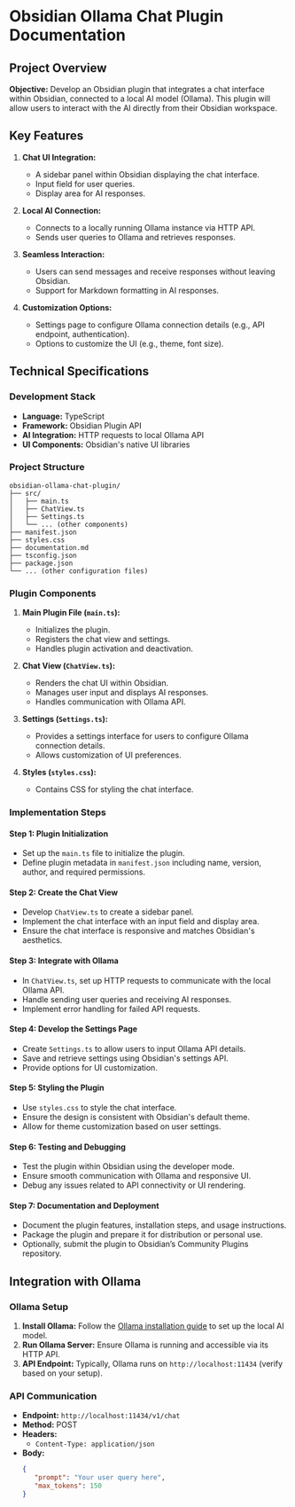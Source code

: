 # Obsidian Ollama Chat Plugin Documentation

## **Project Overview**

**Objective:**
Develop an Obsidian plugin that integrates a chat interface within Obsidian, connected to a local AI model (Ollama). This plugin will allow users to interact with the AI directly from their Obsidian workspace.

## **Key Features**

1. **Chat UI Integration:**
    - A sidebar panel within Obsidian displaying the chat interface.
    - Input field for user queries.
    - Display area for AI responses.

2. **Local AI Connection:**
    - Connects to a locally running Ollama instance via HTTP API.
    - Sends user queries to Ollama and retrieves responses.

3. **Seamless Interaction:**
    - Users can send messages and receive responses without leaving Obsidian.
    - Support for Markdown formatting in AI responses.

4. **Customization Options:**
    - Settings page to configure Ollama connection details (e.g., API endpoint, authentication).
    - Options to customize the UI (e.g., theme, font size).

## **Technical Specifications**

### **Development Stack**

- **Language:** TypeScript
- **Framework:** Obsidian Plugin API
- **AI Integration:** HTTP requests to local Ollama API
- **UI Components:** Obsidian's native UI libraries

### **Project Structure**

```
obsidian-ollama-chat-plugin/
├── src/
│   ├── main.ts
│   ├── ChatView.ts
│   ├── Settings.ts
│   └── ... (other components)
├── manifest.json
├── styles.css
├── documentation.md
├── tsconfig.json
├── package.json
└── ... (other configuration files)
```

### **Plugin Components**

1. **Main Plugin File (`main.ts`):**
    - Initializes the plugin.
    - Registers the chat view and settings.
    - Handles plugin activation and deactivation.

2. **Chat View (`ChatView.ts`):**
    - Renders the chat UI within Obsidian.
    - Manages user input and displays AI responses.
    - Handles communication with Ollama API.

3. **Settings (`Settings.ts`):**
    - Provides a settings interface for users to configure Ollama connection details.
    - Allows customization of UI preferences.

4. **Styles (`styles.css`):**
    - Contains CSS for styling the chat interface.

### **Implementation Steps**

#### **Step 1: Plugin Initialization**

- Set up the `main.ts` file to initialize the plugin.
- Define plugin metadata in `manifest.json` including name, version, author, and required permissions.

#### **Step 2: Create the Chat View**

- Develop `ChatView.ts` to create a sidebar panel.
- Implement the chat interface with an input field and display area.
- Ensure the chat interface is responsive and matches Obsidian's aesthetics.

#### **Step 3: Integrate with Ollama**

- In `ChatView.ts`, set up HTTP requests to communicate with the local Ollama API.
- Handle sending user queries and receiving AI responses.
- Implement error handling for failed API requests.

#### **Step 4: Develop the Settings Page**

- Create `Settings.ts` to allow users to input Ollama API details.
- Save and retrieve settings using Obsidian's settings API.
- Provide options for UI customization.

#### **Step 5: Styling the Plugin**

- Use `styles.css` to style the chat interface.
- Ensure the design is consistent with Obsidian's default theme.
- Allow for theme customization based on user settings.

#### **Step 6: Testing and Debugging**

- Test the plugin within Obsidian using the developer mode.
- Ensure smooth communication with Ollama and responsive UI.
- Debug any issues related to API connectivity or UI rendering.

#### **Step 7: Documentation and Deployment**

- Document the plugin features, installation steps, and usage instructions.
- Package the plugin and prepare it for distribution or personal use.
- Optionally, submit the plugin to Obsidian’s Community Plugins repository.

## **Integration with Ollama**

### **Ollama Setup**

1. **Install Ollama:** Follow the [Ollama installation guide](https://ollama.com/docs/installation) to set up the local AI model.
2. **Run Ollama Server:** Ensure Ollama is running and accessible via its HTTP API.
3. **API Endpoint:** Typically, Ollama runs on `http://localhost:11434` (verify based on your setup).

### **API Communication**

- **Endpoint:** `http://localhost:11434/v1/chat`
- **Method:** POST
- **Headers:**
  - `Content-Type: application/json`
- **Body:**
  ```json
  {
     "prompt": "Your user query here",
     "max_tokens": 150
  }
  ```

